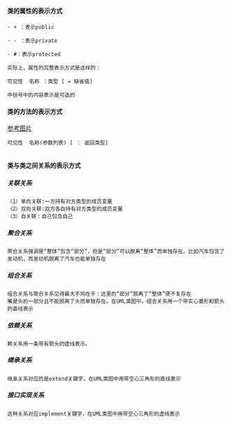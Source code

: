 #### 类的属性的表示方式

```  
· + ：表示public

· - ：表示private

· #：表示protected

实际上，属性的完整表示方式是这样的：

可见性  名称 ：类型 [ = 缺省值]

中括号中的内容表示是可选的

```

#### 类的方法的表示方式

[参考图片](http://images.51cto.com/files/uploadimg/20100628/1736130.jpg)

```  
可见性  名称(参数列表) [ ： 返回类型]


```

#### 类与类之间关系的表示方式

##### 关联关系

```  
（1）单向关联:一方持有对方类型的成员变量
（2）双向关联:双方各自持有对方类型的成员变量
（3）自关联：自己包含自己
```

##### 聚合关系

```  
聚合关系强调是“整体”包含“部分”，但是“部分”可以脱离“整体”而单独存在。比如汽车包含了发动机，而发动机脱离了汽车也能单独存在
```

##### 组合关系

```  
组合关系与聚合关系见得最大不同在于：这里的“部分”脱离了“整体”便不复存在
嘴是头的一部分且不能脱离了头而单独存在。在UML类图中，组合关系用一个带实心菱形和箭头的直线表示

```

##### 依赖关系

```  
赖关系用一条带有箭头的虚线表示。
```

##### 继承关系

```  
继承关系对应的是extend关键字，在UML类图中用带空心三角形的直线表示

```

##### 接口实现关系

```  
这种关系对应implement关键字，在UML类图中用带空心三角形的虚线表示

```